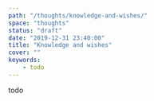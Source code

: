 ```yaml
---
path: "/thoughts/knowledge-and-wishes/"
space: "thoughts"
status: "draft"
date: "2019-12-31 23:40:00"
title: "Knowledge and wishes"
cover: ""
keywords:
    - todo
---
```


todo